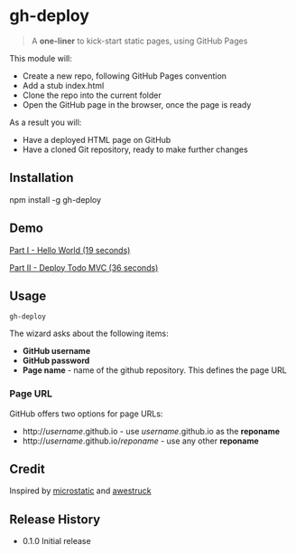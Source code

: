 # gh-deploy

> A **one-liner** to kick-start static pages, using GitHub Pages

This module will:

* Create a new repo, following GitHub Pages convention
* Add a stub index.html
* Clone the repo into the current folder
* Open the GitHub page in the browser, once the page is ready

As a result you will:

* Have a deployed HTML page on GitHub
* Have a cloned Git repository, ready to make further changes

## Installation

  npm install -g gh-deploy

## Demo

<a href="http://youtu.be/vJlg-0y2fTY" target="_blank">Part I - Hello World (19 seconds)</a>

<a href="http://youtu.be/5stwAqtgWTg" target="_blank">Part II - Deploy Todo MVC (36 seconds)</a>

## Usage

```
gh-deploy
```

The wizard asks about the following items:

* **GitHub username**
* **GitHub password**
* **Page name** - name of the github repository. This defines the page URL


### Page URL

GitHub offers two options for page URLs:

* http://*username*.github.io - use *username*.github.io as the **reponame**
* http://*username*.github.io/*reponame* - use any other **reponame**

## Credit
Inspired by [microstatic](https://github.com/moredip/microstatic) and [awestruck](http://awestruct.org/)

## Release History

* 0.1.0 Initial release

